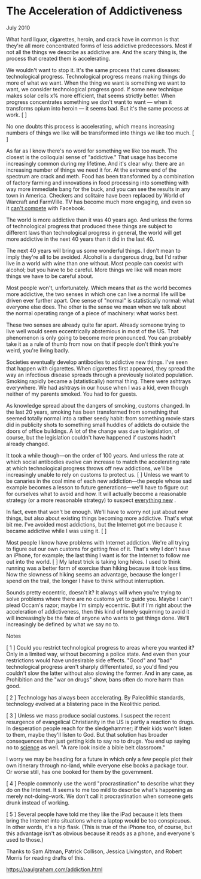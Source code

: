 # The Acceleration of Addictiveness

July 2010

What hard liquor, cigarettes, heroin, and crack have in common is that they're all more concentrated forms of less addictive predecessors. Most if not all the things we describe as addictive are. And the scary thing is, the process that created them is accelerating.

We wouldn't want to stop it. It's the same process that cures diseases: technological progress. Technological progress means making things do more of what we want. When the thing we want is something we want to want, we consider technological progress good. If some new technique makes solar cells x% more efficient, that seems strictly better. When progress concentrates something we don't want to want — when it transforms opium into heroin — it seems bad. But it's the same process at work. [ ]

No one doubts this process is accelerating, which means increasing numbers of things we like will be transformed into things we like too much. [ ]

As far as I know there's no word for something we like too much. The closest is the colloquial sense of "addictive." That usage has become increasingly common during my lifetime. And it's clear why: there are an increasing number of things we need it for. At the extreme end of the spectrum are crack and meth. Food has been transformed by a combination of factory farming and innovations in food processing into something with way more immediate bang for the buck, and you can see the results in any town in America. Checkers and solitaire have been replaced by World of Warcraft and FarmVille. TV has become much more engaging, and even so it [can't compete](https://paulgraham.com/convergence.html) with Facebook.

The world is more addictive than it was 40 years ago. And unless the forms of technological progress that produced these things are subject to different laws than technological progress in general, the world will get more addictive in the next 40 years than it did in the last 40.

The next 40 years will bring us some wonderful things. I don't mean to imply they're all to be avoided. Alcohol is a dangerous drug, but I'd rather live in a world with wine than one without. Most people can coexist with alcohol; but you have to be careful. More things we like will mean more things we have to be careful about.

Most people won't, unfortunately. Which means that as the world becomes more addictive, the two senses in which one can live a normal life will be driven ever further apart. One sense of "normal" is statistically normal: what everyone else does. The other is the sense we mean when we talk about the normal operating range of a piece of machinery: what works best.

These two senses are already quite far apart. Already someone trying to live well would seem eccentrically abstemious in most of the US. That phenomenon is only going to become more pronounced. You can probably take it as a rule of thumb from now on that if people don't think you're weird, you're living badly.

Societies eventually develop antibodies to addictive new things. I've seen that happen with cigarettes. When cigarettes first appeared, they spread the way an infectious disease spreads through a previously isolated population. Smoking rapidly became a (statistically) normal thing. There were ashtrays everywhere. We had ashtrays in our house when I was a kid, even though neither of my parents smoked. You had to for guests.

As knowledge spread about the dangers of smoking, customs changed. In the last 20 years, smoking has been transformed from something that seemed totally normal into a rather seedy habit: from something movie stars did in publicity shots to something small huddles of addicts do outside the doors of office buildings. A lot of the change was due to legislation, of course, but the legislation couldn't have happened if customs hadn't already changed.

It took a while though—on the order of 100 years. And unless the rate at which social antibodies evolve can increase to match the accelerating rate at which technological progress throws off new addictions, we'll be increasingly unable to rely on customs to protect us. [ ] Unless we want to be canaries in the coal mine of each new addiction—the people whose sad example becomes a lesson to future generations—we'll have to figure out for ourselves what to avoid and how. It will actually become a reasonable strategy (or a more reasonable strategy) to suspect [everything new](http://en.wikipedia.org/wiki/Paleolithic_diet) .

In fact, even that won't be enough. We'll have to worry not just about new things, but also about existing things becoming more addictive. That's what bit me. I've avoided most addictions, but the Internet got me because it became addictive while I was using it. [ ]

Most people I know have problems with Internet addiction. We're all trying to figure out our own customs for getting free of it. That's why I don't have an iPhone, for example; the last thing I want is for the Internet to follow me out into the world. [ ] My latest trick is taking long hikes. I used to think running was a better form of exercise than hiking because it took less time. Now the slowness of hiking seems an advantage, because the longer I spend on the trail, the longer I have to think without interruption.

Sounds pretty eccentric, doesn't it? It always will when you're trying to solve problems where there are no customs yet to guide you. Maybe I can't plead Occam's razor; maybe I'm simply eccentric. But if I'm right about the acceleration of addictiveness, then this kind of lonely squirming to avoid it will increasingly be the fate of anyone who wants to get things done. We'll increasingly be defined by what we say no to.

Notes

[ 1 ] Could you restrict technological progress to areas where you wanted it? Only in a limited way, without becoming a police state. And even then your restrictions would have undesirable side effects. "Good" and "bad" technological progress aren't sharply differentiated, so you'd find you couldn't slow the latter without also slowing the former. And in any case, as Prohibition and the "war on drugs" show, bans often do more harm than good.

[ 2 ] Technology has always been accelerating. By Paleolithic standards, technology evolved at a blistering pace in the Neolithic period.

[ 3 ] Unless we mass produce social customs. I suspect the recent resurgence of evangelical Christianity in the US is partly a reaction to drugs. In desperation people reach for the sledgehammer; if their kids won't listen to them, maybe they'll listen to God. But that solution has broader consequences than just getting kids to say no to drugs. You end up saying no to [science](https://www.youtube.com/watch?v=GbXgsMxOPtI) as well. "A rare look inside a bible belt classroom."

I worry we may be heading for a future in which only a few people plot their own itinerary through no-land, while everyone else books a package tour. Or worse still, has one booked for them by the government.

[ 4 ] People commonly use the word "procrastination" to describe what they do on the Internet. It seems to me too mild to describe what's happening as merely not-doing-work. We don't call it procrastination when someone gets drunk instead of working.

[ 5 ] Several people have told me they like the iPad because it lets them bring the Internet into situations where a laptop would be too conspicuous. In other words, it's a hip flask. (This is true of the iPhone too, of course, but this advantage isn't as obvious because it reads as a phone, and everyone's used to those.)

Thanks to Sam Altman, Patrick Collison, Jessica Livingston, and Robert Morris for reading drafts of this.

https://paulgraham.com/addiction.html
